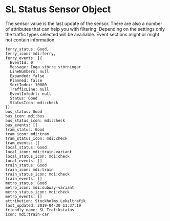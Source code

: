 SL Status Sensor Object
===============================

The sensor value is the last update of the sensor.  There are also a number of attributes that can help you with filtering:
Depending on the settings only the traffic types selected will be availiable. Event sections might or might not contain
information.

```
ferry_status: Good,
ferry_icon: mdi:ferry,
ferry_events: [{
  EventId: 0
  Message: Inga större störningar
  LineNumbers: null
  Expanded: false
  Planned: false
  SortIndex: 10000
  TrafficLine: null
  EventInfoUrl: null
  Status: Good
  StatusIcon: mdi:check
}]
bus_status: Good
bus_icon: mdi:bus
bus_status_icon: mdi:check
bus_events: []
tram_status: Good
tram_icon: mdi:tram
tram_status_icon: mdi:check
tram_events: []
local_status: Good
local_icon: mdi:train-variant
local_status_icon: mdi:check
local_events: []
train_status: Good
train_icon: mdi:train
train_status_icon: mdi:check
train_events: []
metro_status: Good
metro_icon: mdi:subway-variant
metro_status_icon: mdi:check
metro_events: []
attribution: Stockholms Lokaltrafik
last_updated: 2019-04-30 11:37:19
friendly_name: SL Trafikstatus
icon: mdi:train-car
```